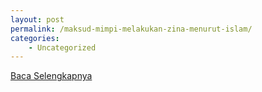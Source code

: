 ```yaml
---
layout: post
permalink: /maksud-mimpi-melakukan-zina-menurut-islam/
categories:
    - Uncategorized
---
```


[Baca Selengkapnya](/05)